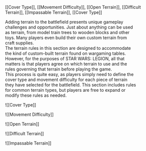 [[Cover Type]], [[Movement Difficulty]], [[Open Terrain]], [[Difficult Terrain]], [[Impassable Terrain]], [[Cover Type]]

Adding terrain to the battlefield presents unique gameplay  
challenges and opportunities. Just about anything can be used  
as terrain, from model train trees to wooden blocks and other  
toys. Many players even build their own custom terrain from  
craft supplies.  
The terrain rules in this section are designed to accommodate  
the kind of custom-built terrain found on wargaming tables.  
However, for the purposes of STAR WARS: LEGION, all that  
matters is that players agree on which terrain to use and the  
rules governing that terrain before playing the game.  
This process is quite easy, as players simply need to define the  
cover type and movement difficulty for each piece of terrain  
they have selected for the battlefield. This section includes rules  
for common terrain types, but players are free to expand or  
modify these rules as needed.

![[Cover Type]]

![[Movement Difficulty]]

![[Open Terrain]]

![[Difficult Terrain]]

![[Impassable Terrain]]